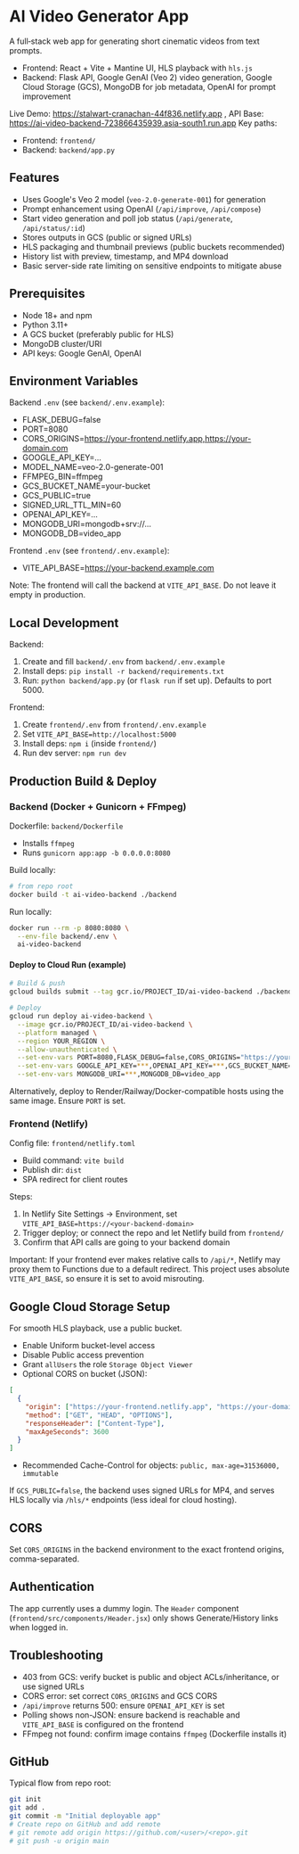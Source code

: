 # AI Video Generator App

A full‑stack web app for generating short cinematic videos from text prompts.

- Frontend: React + Vite + Mantine UI, HLS playback with `hls.js`
- Backend: Flask API, Google GenAI (Veo 2) video generation, Google Cloud Storage (GCS), MongoDB for job metadata, OpenAI for prompt improvement
  
Live Demo: https://stalwart-cranachan-44f836.netlify.app ,
API Base: https://ai-video-backend-723866435939.asia-south1.run.app
Key paths:
- Frontend: `frontend/`
- Backend: `backend/app.py`

## Features
- Uses Google's Veo 2 model (`veo-2.0-generate-001`) for generation
- Prompt enhancement using OpenAI (`/api/improve`, `/api/compose`)
- Start video generation and poll job status (`/api/generate`, `/api/status/:id`)
- Stores outputs in GCS (public or signed URLs)
- HLS packaging and thumbnail previews (public buckets recommended)
- History list with preview, timestamp, and MP4 download
- Basic server-side rate limiting on sensitive endpoints to mitigate abuse

## Prerequisites
- Node 18+ and npm
- Python 3.11+
- A GCS bucket (preferably public for HLS)
- MongoDB cluster/URI
- API keys: Google GenAI, OpenAI

## Environment Variables

Backend `.env` (see `backend/.env.example`):
- FLASK_DEBUG=false
- PORT=8080
- CORS_ORIGINS=https://your-frontend.netlify.app,https://your-domain.com
- GOOGLE_API_KEY=...
- MODEL_NAME=veo-2.0-generate-001
- FFMPEG_BIN=ffmpeg
- GCS_BUCKET_NAME=your-bucket
- GCS_PUBLIC=true
- SIGNED_URL_TTL_MIN=60
- OPENAI_API_KEY=...
- MONGODB_URI=mongodb+srv://...
- MONGODB_DB=video_app

Frontend `.env` (see `frontend/.env.example`):
- VITE_API_BASE=https://your-backend.example.com

Note: The frontend will call the backend at `VITE_API_BASE`. Do not leave it empty in production.

## Local Development

Backend:
1. Create and fill `backend/.env` from `backend/.env.example`
2. Install deps: `pip install -r backend/requirements.txt`
3. Run: `python backend/app.py` (or `flask run` if set up). Defaults to port 5000.

Frontend:
1. Create `frontend/.env` from `frontend/.env.example`
2. Set `VITE_API_BASE=http://localhost:5000`
3. Install deps: `npm i` (inside `frontend/`)
4. Run dev server: `npm run dev`

## Production Build & Deploy

### Backend (Docker + Gunicorn + FFmpeg)
Dockerfile: `backend/Dockerfile`
- Installs `ffmpeg`
- Runs `gunicorn app:app -b 0.0.0.0:8080`

Build locally:
```bash
# from repo root
docker build -t ai-video-backend ./backend
```

Run locally:
```bash
docker run --rm -p 8080:8080 \
  --env-file backend/.env \
  ai-video-backend
```

#### Deploy to Cloud Run (example)
```bash
# Build & push
gcloud builds submit --tag gcr.io/PROJECT_ID/ai-video-backend ./backend

# Deploy
gcloud run deploy ai-video-backend \
  --image gcr.io/PROJECT_ID/ai-video-backend \
  --platform managed \
  --region YOUR_REGION \
  --allow-unauthenticated \
  --set-env-vars PORT=8080,FLASK_DEBUG=false,CORS_ORIGINS="https://your-frontend.netlify.app,https://your-domain.com" \
  --set-env-vars GOOGLE_API_KEY=***,OPENAI_API_KEY=***,GCS_BUCKET_NAME=***,GCS_PUBLIC=true,SIGNED_URL_TTL_MIN=60 \
  --set-env-vars MONGODB_URI=***,MONGODB_DB=video_app
```

Alternatively, deploy to Render/Railway/Docker-compatible hosts using the same image. Ensure `PORT` is set.

### Frontend (Netlify)
Config file: `frontend/netlify.toml`
- Build command: `vite build`
- Publish dir: `dist`
- SPA redirect for client routes

Steps:
1. In Netlify Site Settings → Environment, set `VITE_API_BASE=https://<your-backend-domain>`
2. Trigger deploy; or connect the repo and let Netlify build from `frontend/`
3. Confirm that API calls are going to your backend domain

Important: If your frontend ever makes relative calls to `/api/*`, Netlify may proxy them to Functions due to a default redirect. This project uses absolute `VITE_API_BASE`, so ensure it is set to avoid misrouting.

## Google Cloud Storage Setup
For smooth HLS playback, use a public bucket.
- Enable Uniform bucket-level access
- Disable Public access prevention
- Grant `allUsers` the role `Storage Object Viewer`
- Optional CORS on bucket (JSON):
```json
[
  {
    "origin": ["https://your-frontend.netlify.app", "https://your-domain.com"],
    "method": ["GET", "HEAD", "OPTIONS"],
    "responseHeader": ["Content-Type"],
    "maxAgeSeconds": 3600
  }
]
```
- Recommended Cache-Control for objects: `public, max-age=31536000, immutable`

If `GCS_PUBLIC=false`, the backend uses signed URLs for MP4, and serves HLS locally via `/hls/*` endpoints (less ideal for cloud hosting).

## CORS
Set `CORS_ORIGINS` in the backend environment to the exact frontend origins, comma-separated.

## Authentication
The app currently uses a dummy login. The `Header` component (`frontend/src/components/Header.jsx`) only shows Generate/History links when logged in.

## Troubleshooting
- 403 from GCS: verify bucket is public and object ACLs/inheritance, or use signed URLs
- CORS error: set correct `CORS_ORIGINS` and GCS CORS
- `/api/improve` returns 500: ensure `OPENAI_API_KEY` is set
- Polling shows non-JSON: ensure backend is reachable and `VITE_API_BASE` is configured on the frontend
- FFmpeg not found: confirm image contains `ffmpeg` (Dockerfile installs it)

## GitHub
Typical flow from repo root:
```bash
git init
git add .
git commit -m "Initial deployable app"
# Create repo on GitHub and add remote
# git remote add origin https://github.com/<user>/<repo>.git
# git push -u origin main
```

